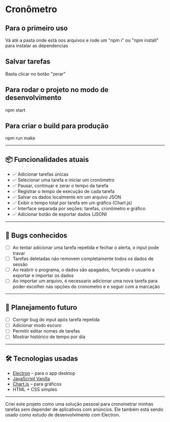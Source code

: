 # Cronômetro

## Para o primeiro uso
Vá até a pasta onde estã oos arquivos e rode um "npm i" ou "npm install" para instalar as dependencias

## Salvar tarefas
Basta clicar no botão "zerar"

## Para rodar o projeto no modo de desenvolvimento
npm start

## Para criar o build para produção
npm run make

---

## 📦 Funcionalidades atuais

- ✅ Adicionar tarefas únicas
- ✅ Selecionar uma tarefa e iniciar um cronômetro
- ✅ Pausar, continuar e zerar o tempo da tarefa
- ✅ Registrar o tempo de execução de cada tarefa
- ✅ Salvar os dados localmente em um arquivo JSON
- ✅ Exibir o tempo total por tarefa em um gráfico (Chart.js)
- ✅ Interface separada por seções: tarefas, cronômetro e gráfico
- ✅ Adicionar botão de exportar dados (JSON)

---

## 🐞 Bugs conhecidos

- [ ] Ao tentar adicionar uma tarefa repetida e fechar o alerta, o input pode travar
- [ ] Tarefas deletadas não removem completamente todos os dados de sessão
- [ ] Ao reabrir o programa, o dados são apagados, forçando o usuario a exportar e importar os dados
- [ ] Ao importar um arquivo, é necessario adicionar uma nova tarefa para poder escolher nas opções do cronometro e e seguir com a marcação 

---

## 🔧 Planejamento futuro

- [ ] Corrigir bug do input após tarefa repetida
- [ ] Adicionar modo escuro
- [ ] Permitir editar nomes de tarefas
- [ ] Mostrar histórico de tempo por dia

---

## 🛠️ Tecnologias usadas

- [Electron](https://www.electronjs.org/) – para o app desktop
- [JavaScript Vanilla](https://developer.mozilla.org/pt-BR/docs/Web/JavaScript)
- [Chart.js](https://www.chartjs.org/) – para gráficos
- HTML + CSS simples

---


Criei este projeto como uma solução pessoal para cronometrar minhas tarefas sem depender de aplicativos com anúncios. Ele também está sendo usado como estudo de desenvolvimento com Electron.



